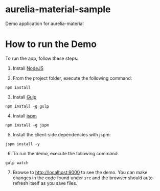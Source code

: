 # aurelia-material-sample
Demo application for aurelia-material

# How to run the Demo

To run the app, follow these steps.

1. Install [NodeJS](http://nodejs.org/) 

2. From the project folder, execute the following command:

  ```shell
  npm install
  ```
3. Install [Gulp](http://gulpjs.com/)

  ```shell
  npm install -g gulp
  ```
4. Install [jspm](http://jspm.io/)

  ```shell
  npm install -g jspm
  ```
  
5. Install the client-side dependencies with jspm:

  ```shell
  jspm install -y
  ```
  
6. To run the demo, execute the following command:

  ```shell
  gulp watch
  ```
7. Browse to [http://localhost:9000](http://localhost:9000) to see the demo. You can make changes in the code found under `src` and the browser should auto-refresh itself as you save files.




